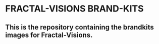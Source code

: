 # FRACTAL-VISIONS BRAND-KITS

## This is the repository containing the brandkits images for Fractal-Visions.